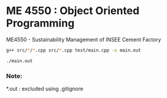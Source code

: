 # ME 4550 : Object Oriented Programming

ME4550 - Sustainability Management of INSEE Cement Factory

```bash
g++ src/*/*.cpp src/*.cpp test/main.cpp -o main.out

./main.out
```
### Note:

*.out : excluded using .gitignore
